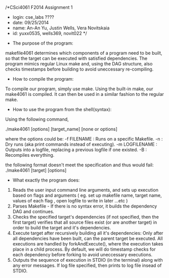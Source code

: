 /*CSci4061 F2014 Assignment 1
* login: cse_labs ????
* date: 09/25/2014
* name: An-An Yu, Justin Wells, Vera Novitskaia
* id: yuxx0535, wells369, novit022
*/

- The purpose of the program:

makefile4061 determines which components of a program need to be built, so that the target can be executed with satisfied dependencies. 
The program mimics regular Linux make and, using the DAG structure, also checks timestamps before building to avoid uneccessary re-compiling.

- How to compile the program:

To compile our program, simply use make. Using the built-in make, our make4061 is compiled. It can then be used in a similar fashion to the regular make. 

- How to use the program from the shell(syntax):

Using the following command,

./make4061 [options] [target_name] [none or options]

where the options could be:
  -f FILENAME           : Runs on a specific Makefile.
  -n                    : Dry runs (aka print commands instead of executing).
  -m LOGFILENAME        : Outputs into a logfile, replacing a previous logfile if one existed.
  -B                    : Recompiles everything.

the following format doesn't meet the specification and thus would fail:
./make4061 [target] [options]

- What exactly the program does:

1. Reads the user input command line arguments, and sets up execution based on flags and arguments
    ( eg. set up makefile name, target name, values of each flag , open logfile to write in later ...etc )
2. Parses Makefile - If there is no syntax error, it builds the dependency DAG and continues.
3. Checks the specified target's dependencies (if not specified, then the first target)
   verifies that all source files exist (or are another target) in order to build the target and
   it's dependencies.
4. Execute target after recursively building all it's dependencies: 
     Only after all dependencies have been built, can the parent target be executed. 
     All executions are handled by forkAndExecute(), where the execution takes place in a child process.
     By default, we will do timestamp checks for each dependency before forking to avoid uneccessary executions. 
5. Outputs the sequence of execution in STDIO (in the terminal) along with any error messages. If log
   file specified, then prints to log file insead of STDIO.
   
